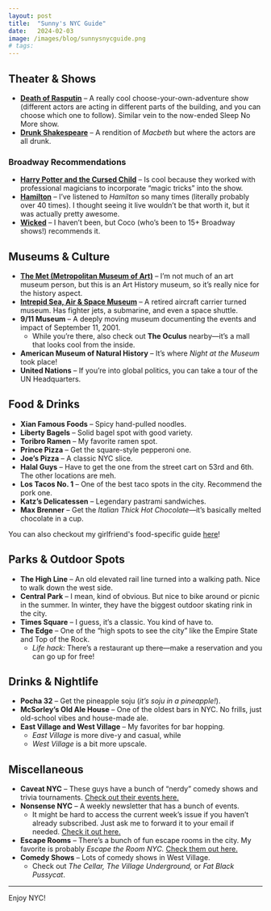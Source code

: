 ```yaml
---
layout:	post
title:	"Sunny's NYC Guide"
date:	2024-02-03
image: /images/blog/sunnysnycguide.png
# tags: 
---
```


## Theater & Shows

- **[Death of Rasputin](https://www.deathofrasputin.com/)** – A really cool choose-your-own-adventure show (different actors are acting in different parts of the building, and you can choose which one to follow). Similar vein to the now-ended Sleep No More show.
- **[Drunk Shakespeare](https://a.drunkshakespeare.com/)** – A rendition of *Macbeth* but where the actors are all drunk.

### Broadway Recommendations

- **[Harry Potter and the Cursed Child](https://broadway.harrypottertheplay.com/)** – Is cool because they worked with professional magicians to incorporate “magic tricks” into the show.
- **[Hamilton](https://hamiltonmusical.com/new-york/)** – I’ve listened to *Hamilton* so many times (literally probably over 40 times). I thought seeing it live wouldn’t be that worth it, but it was actually pretty awesome.
- **[Wicked](https://wickedthemusical.com/tickets/#broadway?utm_source=google&utm_medium=search)** – I haven’t been, but Coco (who’s been to 15+ Broadway shows!) recommends it.

## Museums & Culture

- **[The Met (Metropolitan Museum of Art)](https://www.metmuseum.org/)** – I’m not much of an art museum person, but this is an Art History museum, so it’s really nice for the history aspect.
- **[Intrepid Sea, Air & Space Museum](https://intrepidmuseum.org/)** – A retired aircraft carrier turned museum. Has fighter jets, a submarine, and even a space shuttle.
- **9/11 Museum** – A deeply moving museum documenting the events and impact of September 11, 2001.  
  - While you’re there, also check out **The Oculus** nearby—it’s a mall that looks cool from the inside.
- **American Museum of Natural History** – It’s where *Night at the Museum* took place!
- **United Nations** – If you’re into global politics, you can take a tour of the UN Headquarters.

## Food & Drinks

- **Xian Famous Foods** – Spicy hand-pulled noodles.
- **Liberty Bagels** – Solid bagel spot with good variety.
- **Toribro Ramen** – My favorite ramen spot.
- **Prince Pizza** – Get the square-style pepperoni one.
- **Joe’s Pizza** – A classic NYC slice.
- **Halal Guys** – Have to get the one from the street cart on 53rd and 6th. The other locations are meh.
- **Los Tacos No. 1** – One of the best taco spots in the city. Recommend the pork one.
- **Katz’s Delicatessen** – Legendary pastrami sandwiches.
- **Max Brenner** – Get the *Italian Thick Hot Chocolate*—it’s basically melted chocolate in a cup.

You can also checkout my girlfriend's food-specific guide [here](https://colettecchang.wordpress.com/2025/05/05/colettes-nyc-food-guide/)!

## Parks & Outdoor Spots

- **The High Line** – An old elevated rail line turned into a walking path. Nice to walk down the west side.
- **Central Park** – I mean, kind of obvious. But nice to bike around or picnic in the summer. In winter, they have the biggest outdoor skating rink in the city.
- **Times Square** – I guess, it’s a classic. You kind of have to.
- **The Edge** – One of the “high spots to see the city” like the Empire State and Top of the Rock.  
  - *Life hack:* There’s a restaurant up there—make a reservation and you can go up for free!

## Drinks & Nightlife

- **Pocha 32** – Get the pineapple soju (*it’s soju in a pineapple!*).
- **McSorley’s Old Ale House** – One of the oldest bars in NYC. No frills, just old-school vibes and house-made ale.
- **East Village and West Village** – My favorites for bar hopping.  
  - *East Village* is more dive-y and casual, while  
  - *West Village* is a bit more upscale.

## Miscellaneous

- **Caveat NYC** – These guys have a bunch of “nerdy” comedy shows and trivia tournaments. [Check out their events here.](https://www.caveat.nyc/)
- **Nonsense NYC** – A weekly newsletter that has a bunch of events.  
  - It might be hard to access the current week’s issue if you haven’t already subscribed. Just ask me to forward it to your email if needed. [Check it out here.](http://www.nonsensenyc.com/)
- **Escape Rooms** – There’s a bunch of fun escape rooms in the city. My favorite is probably *Escape the Room NYC.* [Check them out here.](https://escapetheroomnyc.com/)
- **Comedy Shows** – Lots of comedy shows in West Village.  
  - Check out *The Cellar, The Village Underground,* or *Fat Black Pussycat*.

---

Enjoy NYC!
